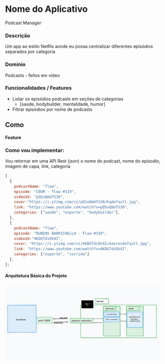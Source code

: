 # Nome do Aplicativo

Podcast Manager

### Descrição

Um app ao estilo Netflix aonde eu possa centralizar diferentes episódios separados por categoria

### Domínio

Podcasts - feitos em vídeo

### Funcionalidades / Features

- Listar os episódios podcasts em seções de categorias
  - [saúde, bodybuilder, mentalidade, humor]
- Filtrar episódios por nome de podcasts

## Como

#### Feature

### Como vou implementar:

Vou retornar em uma API Rest (json) o nome do podcast, nome do episodio, imagem de capa, link, categoria

```js
[
  {
    podcastName: "flow",
    episode: "CBUM - flow #319",
    videoId: "pQSuQmUfS30",
    cover:"https://i.ytimg.com/vi/pQSuQmUfS30/hqdefault.jpg",
    link: "https://www.youtube.com/watch?v=pQSuQmUfS30",
    categories: ["saúde", "esporte", "bodybuilder"],
  },
  {
    podcastName: "flow",
    episode: "RUBENS BARRICHELLO - Flow #339",
    videoId:"4KDGTdiOV4I",
    cover: "https://i.ytimg.com/vi/4KDGTdiOV4I/maxresdefault.jpg",
    link: "https://www.youtube.com/watch?v=4KDGTdiOV4I",
    categories: ["esporte", "corrida"]
  },
];
```

#### Arquitetura Básica do Projeto

![alt text](image.png)
